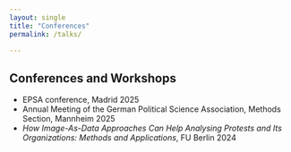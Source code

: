 ```yaml
---
layout: single
title: "Conferences"
permalink: /talks/

---
```


## Conferences and Workshops 


- EPSA conference, Madrid 2025
- Annual Meeting of the German Political Science Association, Methods Section, Mannheim 2025
- *How Image-As-Data Approaches Can Help Analysing Protests and Its Organizations: Methods and Applications*, FU Berlin 2024